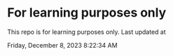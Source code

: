 # For learning purposes only
This repo is for learning purposes only.
Last updated at

Friday, December 8, 2023 8:22:34 AM

